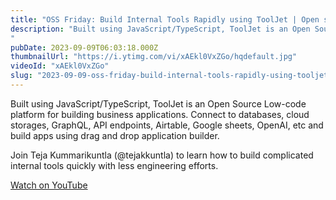 ```yaml
---
title: "OSS Friday: Build Internal Tools Rapidly using ToolJet | Open source low-code"
description: "Built using JavaScript/TypeScript, ToolJet is an Open Source Low-code platform for building business applications. Connect to databases, cloud storages, GraphQL, API endpoints, Airtable, Google sheets, OpenAI, etc and build apps using drag and drop application builder."
pubDate: 2023-09-09T06:03:18.000Z
thumbnailUrl: "https://i.ytimg.com/vi/xAEkl0VxZGo/hqdefault.jpg"
videoId: "xAEkl0VxZGo"
slug: "2023-09-09-oss-friday-build-internal-tools-rapidly-using-tooljet-open-source-low-code"
---
```


Built using JavaScript/TypeScript, ToolJet is an Open Source Low-code platform for building business applications. Connect to databases, cloud storages, GraphQL, API endpoints, Airtable, Google sheets, OpenAI, etc and build apps using drag and drop application builder.

Join Teja Kummarikuntla (@tejakkuntla) to learn how to build complicated internal tools quickly with less engineering efforts.

[Watch on YouTube](https://www.youtube.com/watch?v=xAEkl0VxZGo)
